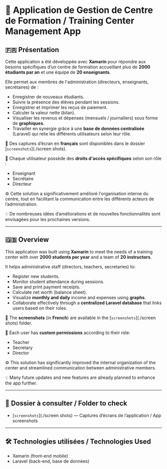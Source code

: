 # 📱 Application de Gestion de Centre de Formation / Training Center Management App

## 🇫🇷 Présentation

Cette application a été développée avec **Xamarin** pour répondre aux besoins spécifiques d’un centre de formation accueillant plus de **2000 étudiants par an** et une équipe de **20 enseignants**.

Elle permet aux membres de l'administration (directeurs, enseignants, secrétaires) de :

- Enregistrer de nouveaux étudiants.
- Suivre la présence des élèves pendant les sessions.
- Enregistrer et imprimer les reçus de paiement.
- Calculer la valeur nette (bilan).
- Visualiser les revenus et dépenses (mensuels / journaliers) sous forme de **graphiques**.
- Travailler en synergie grâce à une **base de données centralisée** (Laravel) qui relie les différents utilisateurs selon leur rôle.

📸 Des captures d’écran en **français** sont disponibles dans le dossier [`screenshots`](./screen shots).

🔐 Chaque utilisateur possède des **droits d'accès spécifiques** selon son rôle :
- Enseignant
- Secrétaire
- Directeur

⚙️ Cette solution a significativement amélioré l'organisation interne du centre, tout en facilitant la communication entre les différents acteurs de l’administration.

💡 De nombreuses idées d’améliorations et de nouvelles fonctionnalités sont envisagées pour les prochaines versions.

---

## 🇬🇧 Overview

This application was built using **Xamarin** to meet the needs of a training center with over **2000 students per year** and a team of **20 instructors**.

It helps administrative staff (directors, teachers, secretaries) to:

- Register new students.
- Monitor student attendance during sessions.
- Save and print payment receipts.
- Calculate net worth (balance sheet).
- Visualize **monthly and daily** income and expenses using **graphs**.
- Collaborate effectively through a **centralized Laravel database** that links users based on their roles.

📸 The **screenshots** (in **French**) are available in the [`screenshots`](./screen shots) folder.

🔐 Each user has **custom permissions** according to their role:
- Teacher
- Secretary
- Director

⚙️ This solution has significantly improved the internal organization of the center and streamlined communication between administrative members.

💡 Many future updates and new features are already planned to enhance the app further.

---

## 📂 Dossier à consulter / Folder to check

- [`screenshots`](./screen shots) — Captures d’écrans de l’application / App screenshots

---

## 🛠️ Technologies utilisées / Technologies Used

- Xamarin (front-end mobile)
- Laravel (back-end, base de données)
